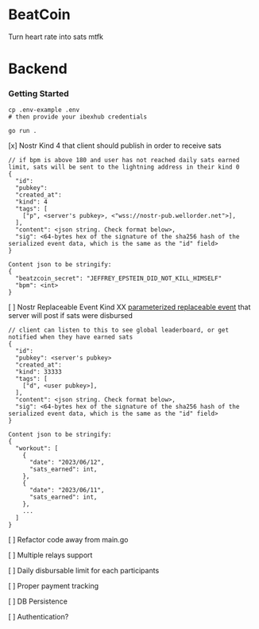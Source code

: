 # BeatCoin
Turn heart rate into sats mtfk

# Backend
### Getting Started
```
cp .env-example .env
# then provide your ibexhub credentials

go run .
```

[x] Nostr Kind 4 that client should publish in order to receive sats
```
// if bpm is above 180 and user has not reached daily sats earned limit, sats will be sent to the lightning address in their kind 0
{
  "id": 
  "pubkey": 
  "created_at": 
  "kind": 4
  "tags": [
    ["p", <server's pubkey>, <"wss://nostr-pub.wellorder.net">],
  ],
  "content": <json string. Check format below>,
  "sig": <64-bytes hex of the signature of the sha256 hash of the serialized event data, which is the same as the "id" field>
}

Content json to be stringify:
{
  "beatzcoin_secret": "JEFFREY_EPSTEIN_DID_NOT_KILL_HIMSELF"
  "bpm": <int>
}
```
[ ] Nostr Replaceable Event Kind XX [parameterized replaceable event](https://github.com/nostr-protocol/nips/blob/master/33.md) that server will post if sats were disbursed
```
// client can listen to this to see global leaderboard, or get notified when they have earned sats
{
  "id": 
  "pubkey": <server's pubkey>
  "created_at": 
  "kind": 33333
  "tags": [
    ["d", <user pubkey>],
  ],
  "content": <json string. Check format below>,
  "sig": <64-bytes hex of the signature of the sha256 hash of the serialized event data, which is the same as the "id" field>
}

Content json to be stringify:
{
  "workout": [
    {
      "date": "2023/06/12",
      "sats_earned": int,
    },
    {
      "date": "2023/06/11",
      "sats_earned": int,
    },
    ...
  ]
}
```
[ ] Refactor code away from main.go

[ ] Multiple relays support

[ ] Daily disbursable limit for each participants

[ ] Proper payment tracking

[ ] DB Persistence

[ ] Authentication?

